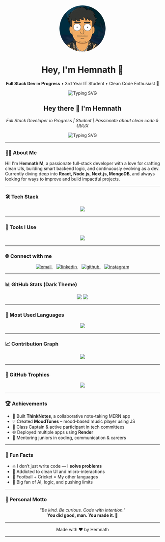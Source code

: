 <p align="center">
  <img src="assets/avatar.png" alt="Hemnath Avatar" width="150" style="border-radius: 50%" />
</p>

<h1 align="center">Hey, I'm Hemnath 👋</h1>

<p align="center">
  <strong>Full Stack Dev in Progress</strong> • 3rd Year IT Student • Clean Code Enthusiast 🚀
</p>

<p align="center">
  <img src="https://readme-typing-svg.herokuapp.com?font=Fira+Code&size=20&pause=1000&color=00C7A3&center=true&vCenter=true&multiline=true&width=500&height=60&lines=Welcome+to+my+GitHub+space!;Coding+my+dreams+line+by+line+👨‍💻;Let's+build+something+cool+together+🚀" alt="Typing SVG" />
</p>



<!-- Header -->
<h2 align="center">Hey there 👋 I'm Hemnath</h2>
<p align="center"><i>Full Stack Developer in Progress | Student | Passionate about clean code & UI/UX</i></p>
<p align="center">
  <img src="https://readme-typing-svg.demolab.com?font=Fira+Code&pause=1000&center=true&width=440&lines=Building+with+MERN+%7C+Next.js;Always+Learning+Something+New+%F0%9F%92%AB;Let's+Connect+%26+Code+Together+%F0%9F%94%A5" alt="Typing SVG" />
</p>


---

### 👨‍💻 About Me

Hi! I'm **Hemnath M**, a passionate full-stack developer with a love for crafting clean UIs, building smart backend logic, and continuously evolving as a dev.  
Currently diving deep into **React, Node.js, Next.js, MongoDB**, and always looking for ways to improve and build impactful projects.

---

### 🛠️ Tech Stack

<p align="center">
  <img src="https://skillicons.dev/icons?i=html,css,js,tailwind,react,nodejs,express,mongodb,nextjs,python&theme=dark" />
</p>

---

### 🔧 Tools I Use

<p align="center">
  <img src="https://skillicons.dev/icons?i=git,github,vscode,figma,canva&theme=dark" />
</p>

---

### 🌐 Connect with me

<p align="center">
  <a href="mailto:hemnath041104@gmail.com" target="_blank">
    <img src="https://skillicons.dev/icons?i=gmail" height="40" alt="email" />
  </a>
  &nbsp;&nbsp;
  <a href="https://www.linkedin.com/in/hemnath-marimuthu-in/" target="_blank">
    <img src="https://skillicons.dev/icons?i=linkedin" height="40" alt="linkedin" />
  </a>
  &nbsp;&nbsp;
  <a href="https://github.com/Hemnath4114" target="_blank">
    <img src="https://skillicons.dev/icons?i=github" height="40" alt="github" />
  </a>
  &nbsp;&nbsp;
  <a href="https://www.instagram.com/your_instagram_username/" target="_blank">
    <img src="https://skillicons.dev/icons?i=instagram" height="40" alt="instagram" />
  </a>
</p>

---

### 📊 GitHub Stats (Dark Theme)

<p align="center">
  <img src="https://github-readme-stats.vercel.app/api?username=Hemnath4114&show_icons=true&theme=tokyonight&border_radius=10&title_color=ffffff&icon_color=79ff97" height="170" />
  <img src="https://github-readme-streak-stats.herokuapp.com?user=Hemnath4114&theme=tokyonight&hide_border=false&date_format=M%20j%5B%2C%20Y%5D" height="170"/>
</p>

---

### 🧠 Most Used Languages
<p align="center">
  <img src="https://github-readme-stats.vercel.app/api/top-langs/?username=Hemnath4114&layout=compact&theme=tokyonight&langs_count=8&border_radius=10&title_color=ffffff&icon_color=79ff97" height="170" />
</p>

---

### 📈 Contribution Graph

<p align="center">
  <img src="https://github-readme-activity-graph.vercel.app/graph?username=Hemnath4114&theme=tokyo-night&area=true&hide_border=false&radius=10" />
</p>

---

### 🧩 GitHub Trophies

<p align="center">
  <img src="https://github-profile-trophy.vercel.app/?username=Hemnath4114&theme=algolia&column=7&no-frame=true" />
</p>

---

### 🏆 Achievements

- 🧠 Built **ThinkNotes**, a collaborative note-taking MERN app  
- 💡 Created **MoodTunes** – mood-based music player using JS  
- 🥇 Class Captain & active participant in tech committees  
- 🌐 Deployed multiple apps using **Render**  
- 💬 Mentoring juniors in coding, communication & careers  

---


### 🎯 Fun Facts

- 🔥 I don’t just write code — I **solve problems**
- 🧩 Addicted to clean UI and micro-interactions
- 🏏 Football + Cricket = My other languages
- 🤖 Big fan of AI, logic, and pushing limits

---

### 💬 Personal Motto

<p align="center">
  <i>"Be kind. Be curious. Code with intention."</i><br />
  <b>You did good, man. You made it. 🚀</b>
</p>

---

<p align="center">
  Made with ❤️ by Hemnath
</p>

---

